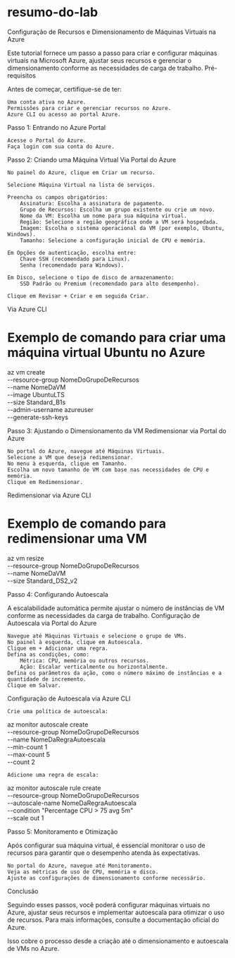 # resumo-do-lab

Configuração de Recursos e Dimensionamento de Máquinas Virtuais na Azure

Este tutorial fornece um passo a passo para criar e configurar máquinas virtuais na Microsoft Azure, ajustar seus recursos e gerenciar o dimensionamento conforme as necessidades de carga de trabalho.
Pré-requisitos

Antes de começar, certifique-se de ter:

    Uma conta ativa no Azure.
    Permissões para criar e gerenciar recursos no Azure.
    Azure CLI ou acesso ao portal Azure.

Passo 1: Entrando no Azure Portal

    Acesse o Portal do Azure.
    Faça login com sua conta do Azure.

Passo 2: Criando uma Máquina Virtual
Via Portal do Azure

    No painel do Azure, clique em Criar um recurso.

    Selecione Máquina Virtual na lista de serviços.

    Preencha os campos obrigatórios:
        Assinatura: Escolha a assinatura de pagamento.
        Grupo de Recursos: Escolha um grupo existente ou crie um novo.
        Nome da VM: Escolha um nome para sua máquina virtual.
        Região: Selecione a região geográfica onde a VM será hospedada.
        Imagem: Escolha o sistema operacional da VM (por exemplo, Ubuntu, Windows).
        Tamanho: Selecione a configuração inicial de CPU e memória.

    Em Opções de autenticação, escolha entre:
        Chave SSH (recomendado para Linux).
        Senha (recomendado para Windows).

    Em Disco, selecione o tipo de disco de armazenamento:
        SSD Padrão ou Premium (recomendado para alto desempenho).

    Clique em Revisar + Criar e em seguida Criar.

Via Azure CLI

# Exemplo de comando para criar uma máquina virtual Ubuntu no Azure
az vm create \
  --resource-group NomeDoGrupoDeRecursos \
  --name NomeDaVM \
  --image UbuntuLTS \
  --size Standard_B1s \
  --admin-username azureuser \
  --generate-ssh-keys

Passo 3: Ajustando o Dimensionamento da VM
Redimensionar via Portal do Azure

    No portal do Azure, navegue até Máquinas Virtuais.
    Selecione a VM que deseja redimensionar.
    No menu à esquerda, clique em Tamanho.
    Escolha um novo tamanho de VM com base nas necessidades de CPU e memória.
    Clique em Redimensionar.

Redimensionar via Azure CLI

# Exemplo de comando para redimensionar uma VM
az vm resize \
  --resource-group NomeDoGrupoDeRecursos \
  --name NomeDaVM \
  --size Standard_DS2_v2

Passo 4: Configurando Autoescala

A escalabilidade automática permite ajustar o número de instâncias de VM conforme as necessidades da carga de trabalho.
Configuração de Autoescala via Portal do Azure

    Navegue até Máquinas Virtuais e selecione o grupo de VMs.
    No painel à esquerda, clique em Autoescala.
    Clique em + Adicionar uma regra.
    Defina as condições, como:
        Métrica: CPU, memória ou outros recursos.
        Ação: Escalar verticalmente ou horizontalmente.
    Defina os parâmetros da ação, como o número máximo de instâncias e a quantidade de incremento.
    Clique em Salvar.

Configuração de Autoescala via Azure CLI

    Crie uma política de autoescala:

az monitor autoscale create \
  --resource-group NomeDoGrupoDeRecursos \
  --name NomeDaRegraAutoescala \
  --min-count 1 \
  --max-count 5 \
  --count 2

    Adicione uma regra de escala:

az monitor autoscale rule create \
  --resource-group NomeDoGrupoDeRecursos \
  --autoscale-name NomeDaRegraAutoescala \
  --condition "Percentage CPU > 75 avg 5m" \
  --scale out 1

Passo 5: Monitoramento e Otimização

Após configurar sua máquina virtual, é essencial monitorar o uso de recursos para garantir que o desempenho atenda às expectativas.

    No portal do Azure, navegue até Monitoramento.
    Veja as métricas de uso de CPU, memória e disco.
    Ajuste as configurações de dimensionamento conforme necessário.

Conclusão

Seguindo esses passos, você poderá configurar máquinas virtuais no Azure, ajustar seus recursos e implementar autoescala para otimizar o uso de recursos. Para mais informações, consulte a documentação oficial do Azure.

Isso cobre o processo desde a criação até o dimensionamento e autoescala de VMs no Azure.
